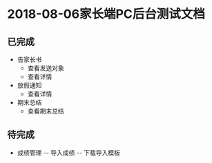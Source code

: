 2018-08-06家长端PC后台测试文档
=================
## 已完成
- 告家长书
  - 查看发送对象
  - 查看详情
- 放假通知
  - 查看详情
- 期末总结
  - 查看期末总结

## 待完成
- 成绩管理 -- 导入成绩 -- 下载导入模板